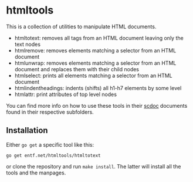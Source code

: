 # htmltools

This is a collection of utilities to manipulate HTML documents.

- htmltotext: removes all tags from an HTML document leaving only the text nodes
- htmlremove: removes elements matching a selector from an HTML document
- htmlunwrap: removes elements matching a selector from an HTML document and
  replaces them with their child nodes
- htmlselect: prints all elements matching a selector from an HTML document
- htmlindentheadings: indents (shifts) all h1-h7 elements by some level
- htmlattr: print attributes of top level nodes

You can find more info on how to use these tools in their
[scdoc](https://git.sr.ht/~sircmpwn/scdoc) documents found in their respective
subfolders.

## Installation

Either `go get` a specific tool like this:

```
go get entf.net/htmltools/htmltotext
```

or clone the repository and run `make install`. The latter will install all the
tools and the manpages.
